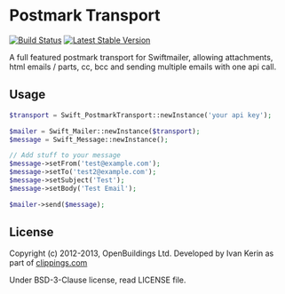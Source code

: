 # Postmark Transport

[![Build Status](https://travis-ci.org/OpenBuildings/postmark.png?branch=master)](https://travis-ci.org/OpenBuildings/postmark)
[![Latest Stable Version](https://poser.pugx.org/openbuildings/postmark/v/stable.png)](https://packagist.org/packages/openbuildings/postmark)

A full featured postmark transport for Swiftmailer, allowing attachments, html emails / parts, cc, bcc and sending multiple emails with one api call.

## Usage

```php
$transport = Swift_PostmarkTransport::newInstance('your api key');

$mailer = Swift_Mailer::newInstance($transport);
$message = Swift_Message::newInstance();

// Add stuff to your message
$message->setFrom('test@example.com');
$message->setTo('test2@example.com');
$message->setSubject('Test');
$message->setBody('Test Email');

$mailer->send($message);
```

## License

Copyright (c) 2012-2013, OpenBuildings Ltd. Developed by Ivan Kerin as part of [clippings.com](http://clippings.com)

Under BSD-3-Clause license, read LICENSE file.
